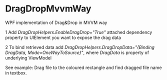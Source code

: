 # DragDropMvvmWay
WPF implementation of Drag&amp;Drop in MVVM way

1 Add *DragDropHelpers.EnableDragDrop="True"* attached dependency property to UIElement you want to expose the drag data

2 To bind retrieved data add *DragDropHelpers.DragDropData="{Binding DragData, Mode=OneWayToSource}"*, where *DragData* is property of underlying ViewModel 

See example:
Drag file to the coloured rectangle and find dragged file name in textbox.
